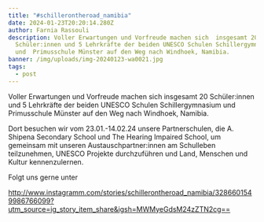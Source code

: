```yaml
---
title: "#schillerontheroad_namibia"
date: 2024-01-23T20:20:14.280Z
author: Farnia Rassouli
description: Voller Erwartungen und Vorfreude machen sich  insgesamt 20
  Schüler:innen und 5 Lehrkräfte der beiden UNESCO Schulen Schillergymnasium
  und  Primusschule Münster auf den Weg nach Windhoek, Namibia.
banner: /img/uploads/img-20240123-wa0021.jpg
tags:
  - post
---
```

Voller Erwartungen und Vorfreude machen sich  insgesamt 20 Schüler:innen und 5 Lehrkräfte der beiden UNESCO Schulen Schillergymnasium und  Primusschule Münster auf den Weg nach Windhoek, Namibia.

Dort besuchen wir vom 23.01.-14.02.24 unsere Partnerschulen,  die  A. Shipena Secondary School und The Hearing Impaired School, um gemeinsam mit unseren Austauschpartner:innen am Schulleben teilzunehmen, UNESCO Projekte durchzuführen und Land, Menschen und Kultur kennenzulernen. 

Folgt uns gerne unter

<http://www.instagramm.com/stories/schillerontheroad_namibia/3286601549986766099?utm_source=ig_story_item_share&igsh=MWMyeGdsM24zZTN2cg==>